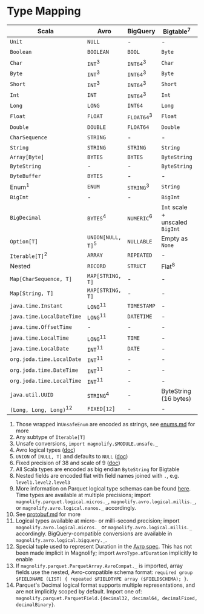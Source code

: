 Type Mapping
============

| Scala                             | Avro                         | BigQuery               | Bigtable<sup>7</sup>            | Datastore             | Parquet                           | Protobuf                | TensorFlow          |
|-----------------------------------|------------------------------|------------------------|---------------------------------|-----------------------|-----------------------------------|-------------------------|---------------------|
| `Unit`                            | `NULL`                       | -                      | -                               | `Null`                | -                                 | -                       | -                   |
| `Boolean`                         | `BOOLEAN`                    | `BOOL`                 | `Byte`                          | `Boolean`             | `BOOLEAN`                         | `Boolean`               | `INT64`<sup>3</sup> |
| `Char`                            | `INT`<sup>3</sup>            | `INT64`<sup>3</sup2>   | `Char`                          | `Integer`<sup>3</sup> | `INT32`<sup>3</sup>               | `Int`<sup>3</sup>       | `INT64`<sup>3</sup> |
| `Byte`                            | `INT`<sup>3</sup>            | `INT64`<sup>3</sup2>   | `Byte`                          | `Integer`<sup>3</sup> | `INT32`<sup>9</sup>               | `Int`<sup>3</sup>       | `INT64`<sup>3</sup> |
| `Short`                           | `INT`<sup>3</sup>            | `INT64`<sup>3</sup2>   | `Short`                         | `Integer`<sup>3</sup> | `INT32`<sup>9</sup>               | `Int`<sup>3</sup>       | `INT64`<sup>3</sup> |
| `Int`                             | `INT`                        | `INT64`<sup>3</sup2>   | `Int`                           | `Integer`<sup>3</sup> | `INT32`<sup>9</sup>               | `Int`                   | `INT64`<sup>3</sup> |
| `Long`                            | `LONG`                       | `INT64`                | `Long`                          | `Integer`             | `INT64`<sup>9</sup>               | `Long`                  | `INT64`             |
| `Float`                           | `FLOAT`                      | `FLOAT64`<sup>3</sup2> | `Float`                         | `Double`<sup>3</sup>  | `FLOAT`                           | `Float`                 | `FLOAT`             |
| `Double`                          | `DOUBLE`                     | `FLOAT64`              | `Double`                        | `Double`              | `DOUBLE`                          | `Double`                | `FLOAT`<sup>3</sup> |
| `CharSequence`                    | `STRING`                     | -                      | -                               | -                     | -                                 | -                       | -                   |
| `String`                          | `STRING`                     | `STRING`               | `String`                        | `String`              | `BINARY`                          | `String`                | `BYTES`<sup>3</sup> |
| `Array[Byte]`                     | `BYTES`                      | `BYTES`                | `ByteString`                    | `Blob`                | `BINARY`                          | `ByteString`            | `BYTES`             |
| `ByteString`                      | -                            | -                      | `ByteString`                    | `Blob`                | -                                 | `ByteString`            | `BYTES`             |
| `ByteBuffer`                      | `BYTES`                      | -                      | -                               |                       | -                                 | -                       | -                   |
| Enum<sup>1</sup>                  | `ENUM`                       | `STRING`<sup>3</sup2>  | `String`                        | `String`<sup>3</sup>  | `BINARY`/`ENUM`<sup>9</sup>       | Enum                    | `BYTES`<sup>3</sup> |
| `BigInt`                          | -                            | -                      | `BigInt`                        | -                     | -                                 | -                       | -                   |
| `BigDecimal`                      | `BYTES`<sup>4</sup>          | `NUMERIC`<sup>6</sup2> | `Int` scale + unscaled `BigInt` | -                     | `LOGICAL[DECIMAL]`<sup>9,14</sup> | -                       | -                   |
| `Option[T]`                       | `UNION[NULL, T]`<sup>5</sup> | `NULLABLE`             | Empty as `None`                 | Absent as `None`      | `OPTIONAL`                        | `optional`<sup>10</sup> | Size <= 1           |
| `Iterable[T]`<sup>2</sup>         | `ARRAY`                      | `REPEATED`             | -                               | `Array`               | `REPEATED`<sup>13</sup>           | `repeated`              | Size >= 0           |
| Nested                            | `RECORD`                     | `STRUCT`               | Flat<sup>8</sup>                | `Entity`              | Group                             | `Message`               | Flat<sup>8</sup>    |
| `Map[CharSequence, T]`            | `MAP[STRING, T]`             | -                      | -                               | -                     | -                                 | -                       |                     |
| `Map[String, T]`                  | `MAP[STRING, T]`             | -                      | -                               | -                     | -                                 | -                       | -                   |
| `java.time.Instant`               | `LONG`<sup>11</sup>          | `TIMESTAMP`            | -                               | `Timestamp`           | `LOGICAL[TIMESTAMP]`<sup>9</sup>  | -                       | -                   |
| `java.time.LocalDateTime`         | `LONG`<sup>11</sup>          | `DATETIME`             | -                               | -                     | `LOGICAL[TIMESTAMP]`<sup>9</sup>  | -                       | -                   |
| `java.time.OffsetTime`            | -                            | -                      | -                               | -                     | `LOGICAL[TIME]`<sup>9</sup>       | -                       | -                   |
| `java.time.LocalTime`             | `LONG`<sup>11</sup>          | `TIME`                 | -                               | -                     | `LOGICAL[TIME]`<sup>9</sup>       | -                       | -                   |
| `java.time.LocalDate`             | `INT`<sup>11</sup>           | `DATE`                 | -                               | -                     | `LOGICAL[DATE]`<sup>9</sup>       | -                       | -                   |
| `org.joda.time.LocalDate`         | `INT`<sup>11</sup>           | -                      | -                               | -                     | -                                 | -                       | -                   |
| `org.joda.time.DateTime`          | `INT`<sup>11</sup>           | -                      | -                               | -                     | -                                 | -                       | -                   |
| `org.joda.time.LocalTime`         | `INT`<sup>11</sup>           | -                      | -                               | -                     | -                                 | -                       | -                   |
 | `java.util.UUID`                  | `STRING`<sup>4</sup>         | -                      | ByteString (16 bytes)           | -                     | `FIXED[16]`                       | -                       | -                   |
 | `(Long, Long, Long)`<sup>12</sup> | `FIXED[12]`                  | -                      | -                               | -                     | -                                 | -                       | -                   |

1. Those wrapped in`UnsafeEnum` are encoded as strings, see [enums.md](https://github.com/spotify/magnolify/blob/master/docs/enums.md) for more
2. Any subtype of `Iterable[T]`
3. Unsafe conversions, `import magnolify.$MODULE.unsafe._`
4. Avro logical types ([doc](https://avro.apache.org/docs/current/spec.html#Logical+Types))
5. `UNION` of `[NULL, T]` and defaults to `NULL` ([doc](https://avro.apache.org/docs/current/spec.html#Unions))
6. Fixed precision of 38 and scale of 9 ([doc](https://cloud.google.com/bigquery/docs/reference/standard-sql/data-types#numeric-type))
7. All Scala types are encoded as big endian `ByteString` for Bigtable
8. Nested fields are encoded flat with field names joined with `.`, e.g. `level1.level2.level3`
9. More information on Parquet logical type schemas can be found [here](https://github.com/apache/parquet-format/blob/master/LogicalTypes.md). Time types are available at multiple precisions; import `magnolify.parquet.logical.micros._`, `magnolify.avro.logical.millis._`, or `magnolify.avro.logical.nanos._` accordingly.
10. See [protobuf.md](https://github.com/spotify/magnolify/blob/master/docs/protobuf.md) for more
11. Logical types available at micro- or milli-second precision; import `magnolify.avro.logical.micros._` or `magnolify.avro.logical.millis._` accordingly. BigQuery-compatible conversions are available in `magnolify.avro.logical.bigquery._`.
12. Special tuple used to represent Duration in the [Avro spec](https://avro.apache.org/docs/1.11.0/spec.html#Duration). This has not been made implicit in Magnolify; import `AvroType.afDuration` implicitly to enable
13. If `magnolify.parquet.ParquetArray.AvroCompat._` is imported, array fields use the nested, Avro-compatible schema format: `required group $FIELDNAME (LIST) { repeated $FIELDTYPE array ($FIELDSCHEMA); }`.
14. Parquet's Decimal logical format supports multiple representations, and are not implicitly scoped by default. Import one of: `magnolify.parquet.ParquetField.{decimal32, decimal64, decimalFixed, decimalBinary}`.

